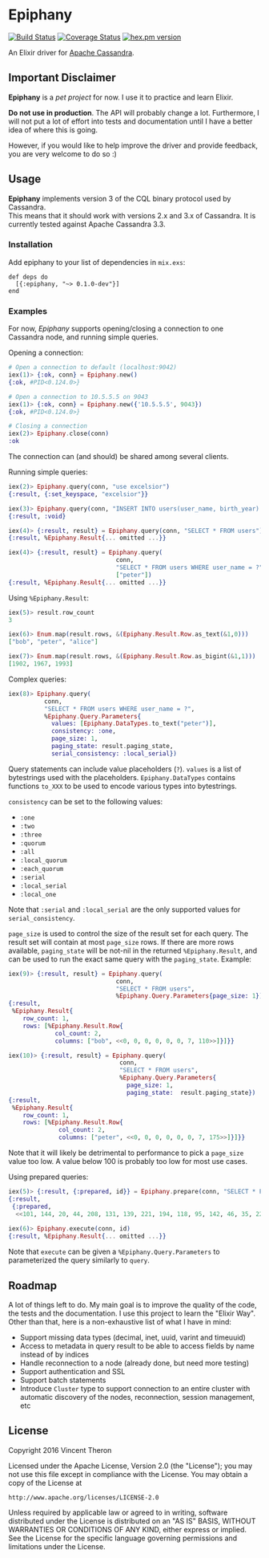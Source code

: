# Epiphany

[![Build Status](https://travis-ci.org/vptheron/epiphany.svg?branch=master)](https://travis-ci.org/vptheron/epiphany) [![Coverage Status](https://coveralls.io/repos/github/vptheron/epiphany/badge.svg?branch=master)](https://coveralls.io/github/vptheron/epiphany?branch=master)
[![hex.pm version](https://img.shields.io/hexpm/v/epiphany.svg)](https://hex.pm/packages/epiphany)

An Elixir driver for [Apache Cassandra](http://cassandra.apache.org/).

## Important Disclaimer

**Epiphany** is a _pet project_ for now.  I use it to practice and learn Elixir.

**Do not use in production**.  The API will probably change a lot.
Furthermore, I will not put a lot of effort into tests and documentation until
I have a better idea of where this is going.

However, if you would like to help improve the driver and provide feedback, you 
are very welcome to do so :)

## Usage

**Epiphany** implements version 3 of the CQL binary protocol used by Cassandra.  
This means that it should work with versions 2.x and 3.x of Cassandra.  It is 
currently tested against Apache Cassandra 3.3.

### Installation

Add epiphany to your list of dependencies in `mix.exs`:

    def deps do
      [{:epiphany, "~> 0.1.0-dev"}]
    end
    
### Examples

For now, *Epiphany* supports opening/closing a connection to one Cassandra node, 
and running simple queries.

Opening a connection:

```elixir
# Open a connection to default (localhost:9042)
iex(1)> {:ok, conn} = Epiphany.new()
{:ok, #PID<0.124.0>}

# Open a connection to 10.5.5.5 on 9043
iex(1)> {:ok, conn} = Epiphany.new({'10.5.5.5', 9043})
{:ok, #PID<0.124.0>}

# Closing a connection
iex(2)> Epiphany.close(conn)
:ok
```
The connection can (and should) be shared among several clients.

Running simple queries:

```elixir
iex(2)> Epiphany.query(conn, "use excelsior")
{:result, {:set_keyspace, "excelsior"}}

iex(3)> Epiphany.query(conn, "INSERT INTO users(user_name, birth_year) VALUES ('alice', 1993)")          
{:result, :void}

iex(4)> {:result, result} = Epiphany.query(conn, "SELECT * FROM users")
{:result, %Epiphany.Result{... omitted ...}}

iex(4)> {:result, result} = Epiphany.query(
                              conn, 
                              "SELECT * FROM users WHERE user_name = ?",
                              ["peter"])
{:result, %Epiphany.Result{... omitted ...}}
```

Using `%Epiphany.Result`:

```elixir
iex(5)> result.row_count
3

iex(6)> Enum.map(result.rows, &(Epiphany.Result.Row.as_text(&1,0)))
["bob", "peter", "alice"]

iex(7)> Enum.map(result.rows, &(Epiphany.Result.Row.as_bigint(&1,1)))
[1902, 1967, 1993]
```

Complex queries:

```elixir
iex(8)> Epiphany.query(
          conn,
          "SELECT * FROM users WHERE user_name = ?",
          %Epiphany.Query.Parameters{
            values: [Epiphany.DataTypes.to_text("peter")],
            consistency: :one,
            page_size: 1,
            paging_state: result.paging_state,
            serial_consistency: :local_serial})
```

Query statements can include value placeholders (`?`).  `values` is a list of bytestrings
 used with the placeholders.  `Epiphany.DataTypes` contains functions `to_XXX` to 
 be used to encode various types into bytestrings.
 
`consistency` can be set to the following values:
 
* `:one`
* `:two`
* `:three`
* `:quorum`
* `:all`
* `:local_quorum`
* `:each_quorum`
* `:serial`
* `:local_serial`
* `:local_one`

Note that `:serial` and `:local_serial` are the only supported values for 
`serial_consistency`.
 
`page_size` is used to control the size of the result set for each query.  The result
set will contain at most `page_size` rows.  If there are more rows available, 
`paging_state` will be not-nil in the returned `%Epiphany.Result`, 
and can be used to run the exact same query with the `paging_state`.  Example:
 
```elixir
iex(9)> {:result, result} = Epiphany.query(
                              conn,
                              "SELECT * FROM users",
                              %Epiphany.Query.Parameters{page_size: 1})
{:result,
 %Epiphany.Result{
    row_count: 1,
    rows: [%Epiphany.Result.Row{
             col_count: 2, 
             columns: ["bob", <<0, 0, 0, 0, 0, 0, 7, 110>>]}]}}

iex(10)> {:result, result} = Epiphany.query(
                               conn,
                               "SELECT * FROM users",
                               %Epiphany.Query.Parameters{
                                 page_size: 1, 
                                 paging_state:  result.paging_state})
{:result,
 %Epiphany.Result{
    row_count: 1,
    rows: [%Epiphany.Result.Row{
              col_count: 2,
              columns: ["peter", <<0, 0, 0, 0, 0, 0, 7, 175>>]}]}}
```

Note that it will likely be detrimental to performance to pick a `page_size` value too low. 
A value below 100 is probably too low for most use cases.

Using prepared queries:

```elixir
iex(5)> {:result, {:prepared, id}} = Epiphany.prepare(conn, "SELECT * FROM users")
{:result,
 {:prepared,
  <<101, 144, 20, 44, 208, 131, 139, 221, 194, 118, 95, 142, 46, 35, 223, 228>>}}
  
iex(6)> Epiphany.execute(conn, id)
{:result, %Epiphany.Result{... omitted ...}}
```

Note that `execute` can be given a `%Epiphany.Query.Parameters` to parameterized
the query similarly to `query`.

## Roadmap

A lot of things left to do.  My main goal is to improve the quality of the code,
the tests and the documentation.  I use this project to learn the "Elixir Way".
Other than that, here is a non-exhaustive list of what I have in mind:

* Support missing data types (decimal, inet, uuid, varint and timeuuid)
* Access to metadata in query result to be able to access fields by name instead of
by indices
* Handle reconnection to a node (already done, but need more testing)
* Support authentication and SSL
* Support batch statements
* Introduce `Cluster` type to support connection to an entire cluster with automatic
discovery of the nodes, reconnection, session management, etc

## License

Copyright 2016 Vincent Theron

Licensed under the Apache License, Version 2.0 (the "License");
you may not use this file except in compliance with the License.
You may obtain a copy of the License at

    http://www.apache.org/licenses/LICENSE-2.0

Unless required by applicable law or agreed to in writing, software
distributed under the License is distributed on an "AS IS" BASIS,
WITHOUT WARRANTIES OR CONDITIONS OF ANY KIND, either express or implied.
See the License for the specific language governing permissions and
limitations under the License.
